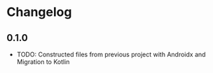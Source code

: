 # Changelog

## 0.1.0

* TODO: Constructed files from previous project with Androidx and Migration to Kotlin
